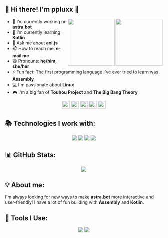 ## 🧊 Hi there! I'm ppluxx 👋

<img src="https://cdn.pixabay.com/photo/2013/07/13/11/43/tux-158547_1280.png" width="150px" align="right">
<img src="https://community.kde.org/images.community/thumb/4/40/Mascot_konqi.png/540px-Mascot_konqi.png?20170108205743" width="150px" align="right">

- 🔭 I’m currently working on **astra.bot**  
- 🌱 I’m currently learning **Kotlin**  
- 💬 Ask me about **aoi.js**  
- 📫 How to reach me: **e-mail me** 
- 😄 Pronouns: **he/him, she/her**  
- ⚡ Fun fact: The first programming language I've ever tried to learn was **Assembly**  
- 💻 I'm passionate about **Linux**  
- 🎮 I'm a big fan of **Touhou Project** and **The Big Bang Theory**  

<p align="center">
  <img src="https://kde.org/stuff/clipart/logo/kde-logo-white-blue-rounded-source.svg" width="25px" style="display:inline;" />
  <img src="https://kde.org/stuff/clipart/logo/plasma-logo-colorful.svg" width="25px" style="display:inline;" />
  <img src="https://media.tenor.com/_o1dMUowXEEAAAAj/reimu-touhou.gif" width="25px" style="display:inline;" />
  <img src="https://upload.wikimedia.org/wikipedia/commons/thumb/0/06/Kotlin_Icon.svg/1200px-Kotlin_Icon.svg.png" width="25px" style="display:inline;" />
  <img src="https://img.icons8.com/color/512/arch-linux.png" width="25px" style="display:inline;" />
</p>

## 📚 Technologies I work with:

<p align="center">
  <img src="https://img.shields.io/badge/Arch-Linux-brightgreen?style=flat&logo=arch-linux&logoColor=white" style="display:inline-block;" />
  <img src="https://img.shields.io/badge/Kotlin-7f52ff?style=flat&logo=kotlin&logoColor=white" style="display:inline-block;" />
  <img src="https://img.shields.io/badge/Firefox-FF7139?style=flat&logo=firefox&logoColor=white" style="display:inline-block;" />
  <img src="https://img.shields.io/badge/Konsole-2E3436?style=flat&logo=gnometerminal&logoColor=white" style="display:inline-block;" />
</p>

## 📊 GitHub Stats:

<p align="center">
  <img src="https://github-readme-stats.vercel.app/api?username=ppluxx&show_icons=true&hide_title=true&count_private=true&hide=prs&theme=dark" />
</p>

## 💡 About me:
I'm always looking for new ways to make **astra.bot** more interactive and user-friendly! I have a lot of fun building with **Assembly** and **Kotlin**.

## 🔧 Tools I Use:

<p align="center">
  <img src="https://img.shields.io/badge/Firefox-FF7139?style=flat&logo=firefox&logoColor=white" />
  <img src="https://img.shields.io/badge/Konsole-2E3436?style=flat&logo=gnometerminal&logoColor=white" />
</p>

